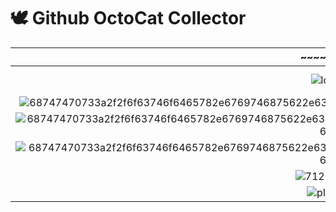 # 🕊 Github OctoCat Collector
| ~~~~~~~~ | ~~~~~~~~ | ~~~~~~~~ |
| :---------: | :---------: | :---------: |
| ![logo](https://user-images.githubusercontent.com/71299022/225011279-0f1b3b08-1a17-481a-880e-88350cd44578.png)   | ![68747470733a2f2f6f63746f6465782e6769746875622e636f6d2f696d616765732f6a65747061636b746f6361742e706e67](https://user-images.githubusercontent.com/71299022/225011035-08d63f2a-9e02-49e7-8c18-a43a80cdc887.png) | ![68747470733a2f2f6f63746f6465782e6769746875622e636f6d2f696d616765732f636f6e7374727563746f636174322e6a7067](https://user-images.githubusercontent.com/71299022/225011049-3d04a955-66e2-4fc4-8b13-9652f37ee9a9.jpg) |
| ![68747470733a2f2f6f63746f6465782e6769746875622e636f6d2f696d616765732f706f70746f6361745f76322e706e67](https://user-images.githubusercontent.com/71299022/225011056-3cab5bfd-20a1-4233-8ef2-17729bd03e14.png) | ![68747470733a2f2f6f63746f6465782e6769746875622e636f6d2f696d616765732f736b617465746f6361742e706e67](https://user-images.githubusercontent.com/71299022/225011063-e557e73c-4f75-4cfb-9a8a-59940d75ab0e.png) | ![68747470733a2f2f6f63746f6465782e6769746875622e636f6d2f696d616765732f736e6f77746f6361745f66696e616c2e6a7067](https://user-images.githubusercontent.com/71299022/225011069-c30913f1-0937-4b5e-84b5-0a14dd5aa0ab.jpg) |
| ![68747470733a2f2f6f63746f6465782e6769746875622e636f6d2f696d616765732f46696e74656368746f6361742e706e67](https://user-images.githubusercontent.com/71299022/225011074-934e4a0c-6964-4fa7-a40b-652217456872.png) | ![68747470733a2f2f6f63746f6465782e6769746875622e636f6d2f696d616765732f62656e65766f636174732e6a7067](https://user-images.githubusercontent.com/71299022/225011079-ef3c68cc-1cbb-4f26-a9d9-224593264c6b.jpg) | ![68747470733a2f2f6f63746f6465782e6769746875622e636f6d2f696d616765732f68756c615f6c6f6f705f6f63746f64657830332e676966](https://user-images.githubusercontent.com/71299022/225011083-6a35c304-e80a-4771-a5a9-02ea041b2b0b.gif) |
| ![68747470733a2f2f6f63746f6465782e6769746875622e636f6d2f696d616765732f77656c636f6d65746f6361742e706e67](https://user-images.githubusercontent.com/71299022/225011137-3b6a5fa3-eaa7-4a08-90ed-c339c2864278.png) | ![light](https://user-images.githubusercontent.com/71299022/225011140-34a62132-b81d-4edb-8f94-6f33d0c7150b.png) | ![199528006-bc534966-4aee-45da-8d1e-0e71b97a56b3](https://user-images.githubusercontent.com/71299022/225011145-07b55714-70b9-4d1a-889f-8ddf046dfce5.png) |
| ![71299022](https://user-images.githubusercontent.com/71299022/225011308-b80382fa-0230-4587-8978-a78f54841031.png) | ![ezgif-5-30cfc1692b](https://user-images.githubusercontent.com/71299022/225011318-a04f7713-c822-4606-a715-6e949a818a53.jpg) | ![octocat](https://user-images.githubusercontent.com/71299022/225011329-427c653d-62f0-42f3-8513-b8a4d4df508a.png) |
| ![plenio](https://user-images.githubusercontent.com/71299022/225011341-65473512-05ea-4fb7-bade-57b36892f6db.jpg)  |  |  |
